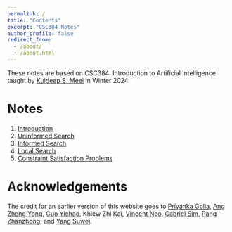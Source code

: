 ```yaml
---
permalink: /
title: "Contents"
excerpt: "CSC384 Notes"
author_profile: false
redirect_from:
  - /about/
  - /about.html
---
```


These notes are based on CSC384: Introduction to Artificial Intelligence taught by [Kuldeep S. Meel](https://www.cs.toronto.edu/~meel/) in Winter 2024.



Notes
======
1. [Introduction](/files/l1/)
1. [Uninformed Search](/files/l2/)
1. [Informed Search](/files/l3/)
1. [Local Search](/files/l4/)
1. [Constraint Satisfaction Problems](/files/l5/)

Acknowledgements
======
The credit for an earlier version of this website goes to [Priyanka Golia](https://priyanka-golia.github.io), [Ang Zheng Yong](https://github.com/arsatis), [Guo Yichao](https://github.com/gycc7253), Khiew Zhi Kai, [Vincent Neo](https://github.com/tenvinc), [Gabriel Sim](https://github.com/GabrielSimbingyang), [Pang Zhanzhong](https://github.com/pangzhan27), and [Yang Suwei](https://github.com/swxsw).

